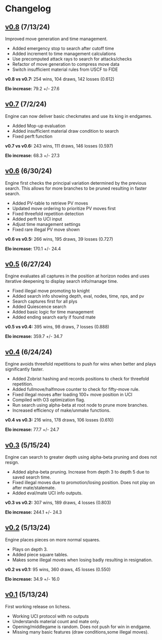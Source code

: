 # Changelog


## [v0.8](https://github.com/joey-bednar/annie/tree/v0.8) (7/13/24)

Improved move generation and time management.

- Added emergency stop to search after cutoff time
- Added increment to time management calculations
- Use precomputed attack rays to search for attacks/checks
- Refactor of move generation to compress move data
- Switch insufficient material rules from USCF to FIDE

**v0.8 vs v0.7:** 254 wins, 104 draws, 142 losses (0.612)

**Elo increase:** 79.2 +/- 27.6

## [v0.7](https://github.com/joey-bednar/annie/tree/v0.7) (7/2/24)

Engine can now deliver basic checkmates and use its king in endgames.

- Added Mop-up evaluation
- Added insufficient material draw condition to search
- Fixed perft function

**v0.7 vs v0.6:** 243 wins, 111 draws, 146 losses (0.597)

**Elo increase:** 68.3 +/- 27.3

## [v0.6](https://github.com/joey-bednar/annie/tree/v0.6) (6/30/24)

Engine first checks the principal variation determined by the previous
search. This allows for more branches to be pruned resulting in faster
search.

- Added PV-table to retrieve PV moves
- Updated move ordering to prioritize PV moves first
- Fixed threefold repetition detection
- Added perft to UCI input
- Adjust time management settings
- Fixed rare illegal PV move shown

**v0.6 vs v0.5:** 266 wins, 195 draws, 39 losses (0.727)

**Elo increase:** 170.1 +/- 24.4

## [v0.5](https://github.com/joey-bednar/annie/tree/v0.5) (6/27/24)

Engine evaluates all captures in the position at horizon nodes and uses
iterative deepening to display search info/manage time.

- Fixed illegal move promoting to knight
- Added search info showing depth, eval, nodes, time, nps, and pv
- Search captures first for all plys
- Added Quiescence search
- Added basic logic for time management
- Added ending search early if found mate

**v0.5 vs v0.4:** 395 wins, 98 draws, 7 losses (0.888)

**Elo increase:** 359.7 +/- 34.7

## [v0.4](https://github.com/joey-bednar/annie/tree/v0.4) (6/24/24)

Engine avoids threefold repetitions to push for wins when better and plays
significantly faster.

- Added Zobrist hashing and records positions to check for threefold repetition.
- Added fullmove/halfmove counter to check for fifty-move rule.
- Fixed illegal moves after loading 100+ move position in UCI
- Compiled with O3 optimization flag.
- Run search using alpha-beta at root node to prune more branches.
- Increased efficiency of make/unmake functions.

**v0.4 vs v0.3:** 216 wins, 178 draws, 106 losses (0.610)

**Elo increase:** 77.7 +/- 24.7

## [v0.3](https://github.com/joey-bednar/annie/tree/v0.3) (5/15/24)

Engine can search to greater depth using alpha-beta pruning and does not resign.

- Added alpha-beta pruning. Increase from depth 3 to depth 5 due to saved search time.
- Fixed illegal moves due to promotion/losing position. Does not play on after mate/stalemate.
- Added eval/mate UCI info outputs.

**v0.3 vs v0.2:** 307 wins, 189 draws, 4 losses (0.803)

**Elo increase:** 244.1 +/- 24.3

## [v0.2](https://github.com/joey-bednar/annie/tree/v0.2) (5/13/24)

Engine places pieces on more normal squares.

- Plays on depth 3.
- Added piece square tables.
- Makes some illegal moves when losing badly resulting in resignation.

**v0.2 vs v0.1:** 95 wins, 360 draws, 45 losses (0.550)

**Elo increase:** 34.9 +/- 16.0

## [v0.1](https://github.com/joey-bednar/annie/tree/v0.1) (5/13/24)

First working release on lichess. 

- Working UCI protocol with no outputs
- Understands material count and mate only.
- Opening/middlegame is random. Does not push for win in endgame.
- Missing many basic features (draw conditions,some illegal moves).

